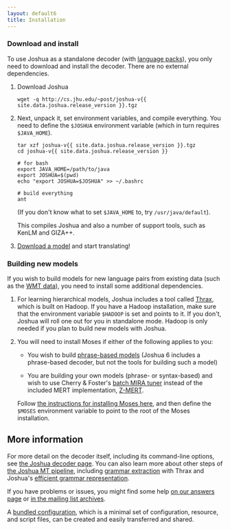 ```yaml
---
layout: default6
title: Installation
---
```


### Download and install

To use Joshua as a standalone decoder (with
[language packs](/language-packs/)), you only need to download and
install the decoder. There are no external dependencies.

1. Download Joshua

       wget -q http://cs.jhu.edu/~post/joshua-v{{ site.data.joshua.release_version }}.tgz

1. Next, unpack it, set environment variables, and compile everything. You need to define the
`$JOSHUA` environment variable (which in turn requires `$JAVA_HOME`).

       tar xzf joshua-v{{ site.data.joshua.release_version }}.tgz
       cd joshua-v{{ site.data.joshua.release_version }}

       # for bash
       export JAVA_HOME=/path/to/java
       export JOSHUA=$(pwd)
       echo "export JOSHUA=$JOSHUA" >> ~/.bashrc
       
       # build everything
       ant

   (If you don't know what to set `$JAVA_HOME` to, try `/usr/java/default`).
   
   This compiles Joshua and also a number of support tools, such as KenLM and GIZA++.

1. [Download a model](/language-packes/) and start translating!

### Building new models

If you wish to build models for new language pairs from existing data
(such as the [WMT data](http://statmt.org/wmt14/)), you need to
install some additional dependencies.

1. For learning hierarchical models, Joshua includes a tool called [Thrax](thrax.html), which
is built on Hadoop. If you have a Hadoop installation, make sure that the environment variable
`$HADOOP` is set and points to it. If you don't, Joshua will roll one out for you in standalone
mode. Hadoop is only needed if you plan to build new models with Joshua.

1. You will need to install Moses if either of the following applies to you:

    - You wish to build [phrase-based models](phrase.html) (Joshua 6 includes a phrase-based
      decoder, but not the tools for building such a model)

    - You are building your own models (phrase- or syntax-based) and wish to use Cherry & Foster's
[batch MIRA tuner](http://aclweb.org/anthology-new/N/N12/N12-1047v2.pdf) instead of the included
MERT implementation, [Z-MERT](zmert.html). 

    Follow [the instructions for installing Moses
here](http://www.statmt.org/moses/?n=Development.GetStarted), and then define the `$MOSES`
environment variable to point to the root of the Moses installation.

## More information

For more detail on the decoder itself, including its command-line options, see
[the Joshua decoder page](decoder.html).  You can also learn more about other steps of
[the Joshua MT pipeline](pipeline.html), including [grammar extraction](thrax.html) with Thrax and
Joshua's [efficient grammar representation](packing.html).

If you have problems or issues, you might find some help [on our answers page](faq.html) or
[in the mailing list archives](https://groups.google.com/forum/?fromgroups#!forum/joshua_support).

A [bundled configuration](bundle.html), which is a minimal set of configuration, resource, and script files, can be created and easily transferred and shared.
